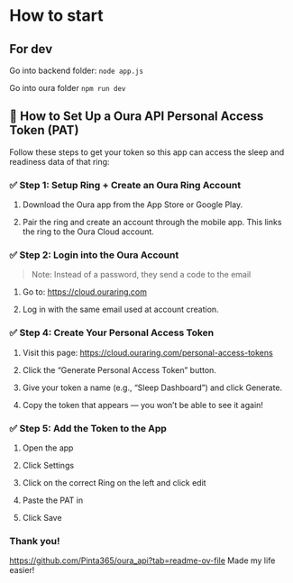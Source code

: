 # How to start

## For dev
Go into backend folder:
`node app.js`

Go into oura folder
`npm run dev`

## 🔐 How to Set Up a Oura API Personal Access Token (PAT)
Follow these steps to get your token so this app can access the sleep and readiness data of that ring:

### ✅ Step 1: Setup Ring + Create an Oura Ring Account
1. Download the Oura app from the App Store or Google Play.

2. Pair the ring and create an account through the mobile app. This links the ring to the Oura Cloud account.

### ✅ Step 2: Login into the Oura Account
> Note: Instead of a password, they send a code to the email
1) Go to: https://cloud.ouraring.com

2) Log in with the same email used at account creation.

### ✅ Step 4: Create Your Personal Access Token
1) Visit this page:
 https://cloud.ouraring.com/personal-access-tokens

2) Click the “Generate Personal Access Token” button.

3) Give your token a name (e.g., “Sleep Dashboard”) and click Generate.

4) Copy the token that appears — you won’t be able to see it again!

### ✅ Step 5: Add the Token to the App
1) Open the app

2) Click Settings

3) Click on the correct Ring on the left and click edit

4) Paste the PAT in

5) Click Save

### Thank you!
https://github.com/Pinta365/oura_api?tab=readme-ov-file
Made my life easier!